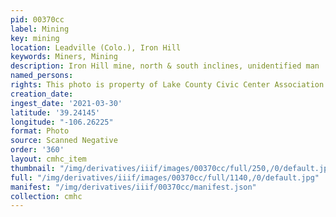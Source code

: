 ```yaml
---
pid: 00370cc
label: Mining
key: mining
location: Leadville (Colo.), Iron Hill
keywords: Miners, Mining
description: Iron Hill mine, north & south inclines, unidentified man
named_persons: 
rights: This photo is property of Lake County Civic Center Association.
creation_date: 
ingest_date: '2021-03-30'
latitude: '39.24145'
longitude: "-106.26225"
format: Photo
source: Scanned Negative
order: '360'
layout: cmhc_item
thumbnail: "/img/derivatives/iiif/images/00370cc/full/250,/0/default.jpg"
full: "/img/derivatives/iiif/images/00370cc/full/1140,/0/default.jpg"
manifest: "/img/derivatives/iiif/00370cc/manifest.json"
collection: cmhc
---
```

